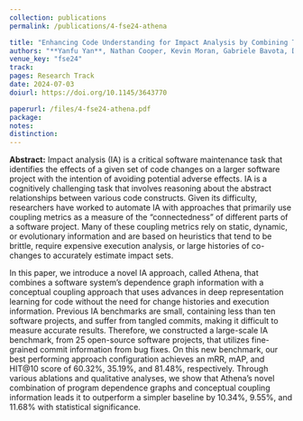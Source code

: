 ```yaml
---
collection: publications
permalink: /publications/4-fse24-athena

title: "Enhancing Code Understanding for Impact Analysis by Combining Transformers and Program Dependence Graphs"
authors: "**Yanfu Yan**, Nathan Cooper, Kevin Moran, Gabriele Bavota, Denys Poshyvanyk, and Steve Rich"
venue_key: "fse24"
track: 
pages: Research Track
date: 2024-07-03
doiurl: https://doi.org/10.1145/3643770

paperurl: /files/4-fse24-athena.pdf
package: 
notes: 
distinction: 
---
```


**Abstract:** Impact analysis (IA) is a critical software maintenance task that identifies the effects of a given set of code changes on a larger software project with the intention of avoiding potential adverse effects. IA is a cognitively challenging task that involves reasoning about the abstract relationships between various code constructs. Given its difficulty, researchers have worked to automate IA with approaches that primarily use coupling metrics as a measure of the “connectedness” of different parts of a software project. Many of these coupling metrics rely on static, dynamic, or evolutionary information and are based on heuristics that tend to be brittle, require expensive execution analysis, or large histories of co-changes to accurately estimate impact sets.

In this paper, we introduce a novel IA approach, called Athena, that combines a software system’s dependence graph information with a conceptual coupling approach that uses advances in deep representation learning for code without the need for change histories and execution information. Previous IA benchmarks are small, containing less than ten software projects, and suffer from tangled commits, making it difficult to measure accurate results. Therefore, we constructed a large-scale IA benchmark, from 25 open-source software projects, that utilizes fine-grained commit information from bug fixes. On this new benchmark, our best performing approach configuration achieves an mRR, mAP, and HIT@10 score of 60.32%, 35.19%, and 81.48%, respectively. Through various ablations and qualitative analyses, we show that Athena’s novel combination of program dependence graphs and conceptual coupling information leads it to outperform a simpler baseline by 10.34%, 9.55%, and 11.68% with statistical significance.
